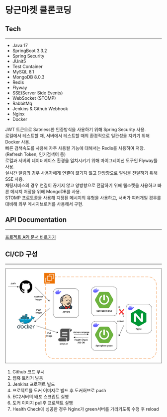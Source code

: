 # 당근마켓 클론코딩

## Tech

---
- Java 17
- SpringBoot 3.3.2
- Spring Security
- JUnit5
- Test Container
- MySQL 8.1
- MongoDB 8.0.3
- Redis
- Flyway
- SSE(Server Side Events)
- WebSocket (STOMP)
- RabbitMq
- Jenkins & Github Webhook
- Nginx
- Docker


JWT 토큰으로 Sateless한 인증방식을 사용하기 위해 Spring Security 사용.  
로컬에서 테스트할 때, 서버에서 테스트할 때의 환경적으로 일관성을 지키기 위해 Docker 사용.  
빠른 검색속도를 사용해 자주 사용될 기능에 대해서는 Redis를 사용하여 저장. (Refresh Token, 인기검색어 등)  
로컬과 서버의 데이터베이스 환경을 일치시키기 위해 마이그레이션 도구인 Flyway를 사용.  
실시간 알림의 경우 사용자에게 연결이 끊기지 않고 단방향으로 알림을 전달하기 위해 SSE 사용.  
채팅서비스의 경우 연결이 끊기지 않고 양방향으로  전달하기 위해 웹소켓을 사용하고 빠른 메시지 저장을 위해 MongoDB를 사용.  
STOMP 프로토콜을 사용해 지정된 메시지의 유형을 사용하고, 서버가 여러개일 경우를 대비해 외부 메시지브로커를 사용해서 구현. 

## API Documentation

---
[프로젝트 API 문서 바로가기](http://13.209.224.206/docs/index.html)

## CI/CD 구성

---
![](images/infra.png)
1. Github 코드 푸시
2. 웹훅 트리거 발동
3. Jenkins 프로젝트 빌드
4. 프로젝트를 도커 이미지로 빌드 후 도커허브로 push
5. EC2서버의 배포 스크립트 실행
6. 도커 이미지 pull후 프로젝트 실행
7. Health Check에 성공한 경우 Nginx가 green서버를 가리키도록 수정 후 reload  




